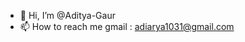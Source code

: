 - 👋 Hi, I’m @Aditya-Gaur
- 📫 How to reach me gmail : adiarya1031@gmail.com

<!---
Aditya-Gaur/Aditya-Gaur is a ✨ special ✨ repository because its `README.md` (this file) appears on your GitHub profile.
You can click the Preview link to take a look at your changes.
--->
